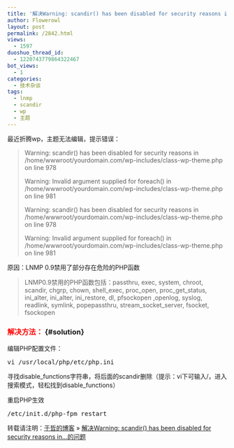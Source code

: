 ```yaml
---
title: '解决Warning: scandir() has been disabled for security reasons in…的问题'
author: Flowerowl
layout: post
permalink: /2842.html
views:
  - 1597
duoshuo_thread_id:
  - 1220743779864322467
bot_views:
  - 1
categories:
  - 技术杂谈
tags:
  - lnmp
  - scandir
  - wp
  - 主题
---
```

最近折腾wp，主题无法编辑，提示错误：

> Warning: scandir() has been disabled for security reasons in /home/wwwroot/yourdomain.com/wp-includes/class-wp-theme.php on line 978
> 
> Warning: Invalid argument supplied for foreach() in /home/wwwroot/yourdomain.com/wp-includes/class-wp-theme.php on line 981
> 
> Warning: scandir() has been disabled for security reasons in /home/wwwroot/yourdomain.com/wp-includes/class-wp-theme.php on line 978
> 
> Warning: Invalid argument supplied for foreach() in /home/wwwroot/yourdomain.com/wp-includes/class-wp-theme.php on line 981

原因：LNMP 0.9禁用了部分存在危险的PHP函数

> LNMP0.9禁用的PHP函数包括：passthru, exec, system, chroot, scandir, chgrp, chown, shell\_exec, proc\_open, proc\_get\_status, ini\_alter, ini\_alter, ini\_restore, dl, pfsockopen ,openlog, syslog, readlink, symlink, popepassthru, stream\_socket_server, fsocket, fsockopen

### <span style="color: #ff0000;">解决方法：</span> {#solution}

编辑PHP配置文件：

<pre>vi /usr/local/php/etc/php.ini</pre>

寻找disable\_functions字符串，将后面的scandir删除（提示：vi下可输入/，进入搜索模式，轻松找到disable\_functions）

重启PHP生效

<pre>/etc/init.d/php-fpm restart</pre>

转载请注明：[于哲的博客][1] &raquo; [解决Warning: scandir() has been disabled for security reasons in…的问题][2]

 [1]: http://localhost/wordpress
 [2]: http://localhost/wordpress/2842.html